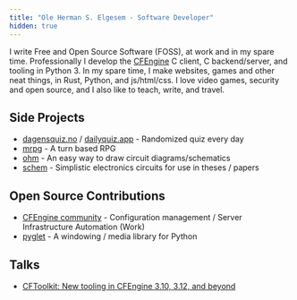```yaml
---
title: "Ole Herman S. Elgesem - Software Developer"
hidden: true
---
```


I write Free and Open Source Software (FOSS), at work and in my spare time.
Professionally I develop the [CFEngine](https://github.com/cfengine/core) C client, C backend/server, and tooling in Python 3.
In my spare time, I make websites, games and other neat things, in Rust, Python, and js/html/css.
I love video games, security and open source, and I also like to teach, write, and travel.

## Side Projects

* [dagensquiz.no](https://dagensquiz.no) / [dailyquiz.app](https://dailyquiz.app) - Randomized quiz every day
* [mrpg](https://github.com/olehermanse/mrpg) - A turn based RPG
* [ohm](https://github.com/olehermanse/ohm) - An easy way to draw circuit diagrams/schematics
* [schem](https://github.com/olehermanse/schem) - Simplistic electronics circuits for use in theses / papers

## Open Source Contributions

* [CFEngine community](https://github.com/cfengine/core/pulls?utf8=%E2%9C%93&q=author%3Aolehermanse) - Configuration management / Server Infrastructure Automation (Work)
* [pyglet](https://github.com/pyglet/pyglet/pulls?utf8=%E2%9C%93&q=author%3Aolehermanse) - A windowing / media library for Python

## Talks

* [CFToolkit: New tooling in CFEngine 3.10, 3.12, and beyond](https://www.youtube.com/watch?v=q50_QTd1AN4)
